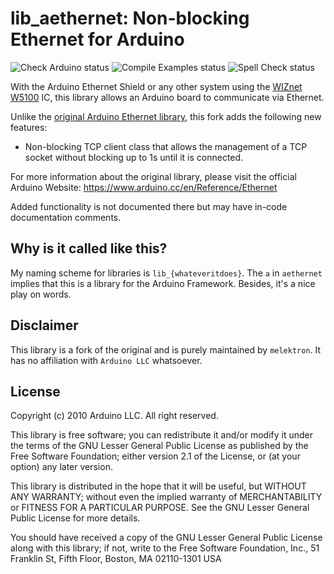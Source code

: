 
# lib_aethernet: Non-blocking Ethernet for Arduino

![Check Arduino status](https://github.com/melektron/lib_aethernet/actions/workflows/check-arduino.yml/badge.svg)
![Compile Examples status](https://github.com/melektron/lib_aethernet/actions/workflows/compile-examples.yml/badge.svg)
![Spell Check status](https://github.com/melektron/lib_aethernet/actions/workflows/spell-check.yml/badge.svg)

With the Arduino Ethernet Shield or any other system using the [WIZnet W5100](https://docs.wiznet.io/Product/iEthernet/W5100/overview) IC, this library allows an Arduino board to communicate via Ethernet.

Unlike the [original Arduino Ethernet library](https://github.com/arduino-libraries/Ethernet), this fork adds the following new features:
- Non-blocking TCP client class that allows the management of a TCP socket without blocking up to 1s until it is connected.

For more information about the original library, please visit the official Arduino Website:
https://www.arduino.cc/en/Reference/Ethernet

Added functionality is not documented there but may have in-code documentation comments.


## Why is it called like this?

My naming scheme for libraries is `lib_{whateveritdoes}`. The `a` in `aethernet` implies that this is a library for the Arduino Framework. Besides, it's a nice play on words.


## Disclaimer

This library is a fork of the original and is purely maintained by `melektron`. It has no affiliation with `Arduino LLC` whatsoever.


## License

Copyright (c) 2010 Arduino LLC. All right reserved.

This library is free software; you can redistribute it and/or
modify it under the terms of the GNU Lesser General Public
License as published by the Free Software Foundation; either
version 2.1 of the License, or (at your option) any later version.

This library is distributed in the hope that it will be useful,
but WITHOUT ANY WARRANTY; without even the implied warranty of
MERCHANTABILITY or FITNESS FOR A PARTICULAR PURPOSE. See the GNU
Lesser General Public License for more details.

You should have received a copy of the GNU Lesser General Public
License along with this library; if not, write to the Free Software
Foundation, Inc., 51 Franklin St, Fifth Floor, Boston, MA 02110-1301 USA
